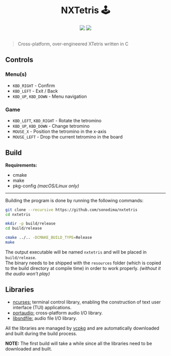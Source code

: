 <h1 align="center">NXTetris 🕹️</h1>

<div align="center">
  <img src="https://badgen.net/badge/lang/ANSI-C/grey"/>
  <a href="https://sonodima.github.io/nxtetris/"><img src="https://badgen.net/badge/docs/Doxygen/red"/></a>
  <br>
  <br>
</div>

> Cross-platform, over-engineered XTetris written in C

## Controls

### Menu(s)

* `KBD_RIGHT` - Confirm
* `KBD_LEFT` - Exit / Back
* `KBD_UP`, `KBD_DOWN` - Menu navigation

### Game

* `KBD_LEFT`, `KBD_RIGHT` - Rotate the tetromino
* `KBD_UP`, `KBD_DOWN` - Change tetromino
* `MOUSE_X` - Position the tetromino in the x-axis
* `MOUSE_LEFT` - Drop the current tetromino in the board

## Build

<b>Requirements:</b>

- cmake
- make
- pkg-config _(macOS/Linux only)_

---

Building the program is done by running the following commands:

```bash
git clone --recursive https://github.com/sonodima/nxtetris
cd nxtetris

mkdir -p build/release
cd build/release

cmake ../.. -DCMAKE_BUILD_TYPE=Release
make
```

The output executable will be named `nxtetris` and will be placed in `build/release`.<br>
The binary needs to be shipped with the `resources` folder (which is copied to the build directory at compile time) in
order to work properly. _(without it the audio won't play)_

## Libraries

- [ncurses:](https://invisible-island.net/ncurses) terminal control library, enabling the construction of text user
  interface (TUI) applications.
- [portaudio:](http://www.portaudio.com/) cross-platform audio I/O library.
- [libsndfile:](http://www.mega-nerd.com/libsndfile/) audio file I/O library.

All the libraries are managed by [vcpkg](https://vcpkg.io/) and are automatically downloaded and built during the build
process.

<b>NOTE:</b> The first build will take a while since all the libraries need to be downloaded and built.
